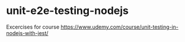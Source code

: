 # unit-e2e-testing-nodejs
Excercises for course https://www.udemy.com/course/unit-testing-in-nodejs-with-jest/
